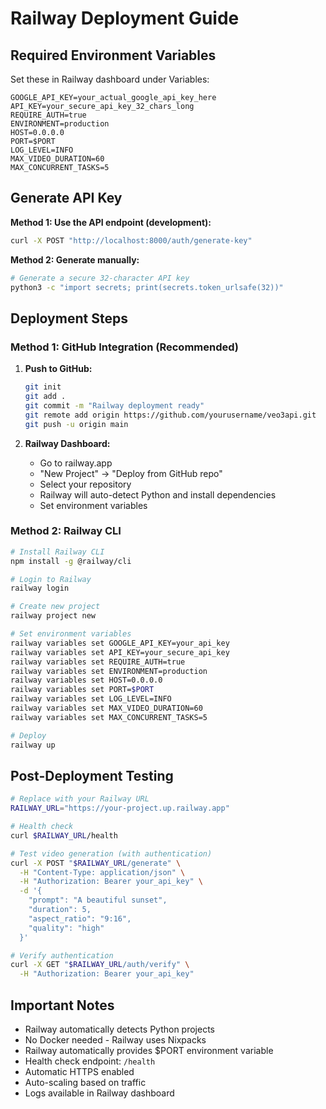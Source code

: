 # Railway Deployment Guide

## Required Environment Variables

Set these in Railway dashboard under Variables:

```
GOOGLE_API_KEY=your_actual_google_api_key_here
API_KEY=your_secure_api_key_32_chars_long
REQUIRE_AUTH=true
ENVIRONMENT=production
HOST=0.0.0.0
PORT=$PORT
LOG_LEVEL=INFO
MAX_VIDEO_DURATION=60
MAX_CONCURRENT_TASKS=5
```

## Generate API Key

**Method 1: Use the API endpoint (development):**
```bash
curl -X POST "http://localhost:8000/auth/generate-key"
```

**Method 2: Generate manually:**
```bash
# Generate a secure 32-character API key
python3 -c "import secrets; print(secrets.token_urlsafe(32))"
```

## Deployment Steps

### Method 1: GitHub Integration (Recommended)

1. **Push to GitHub:**
   ```bash
   git init
   git add .
   git commit -m "Railway deployment ready"
   git remote add origin https://github.com/yourusername/veo3api.git
   git push -u origin main
   ```

2. **Railway Dashboard:**
   - Go to railway.app
   - "New Project" → "Deploy from GitHub repo"
   - Select your repository
   - Railway will auto-detect Python and install dependencies
   - Set environment variables

### Method 2: Railway CLI

```bash
# Install Railway CLI
npm install -g @railway/cli

# Login to Railway
railway login

# Create new project
railway project new

# Set environment variables
railway variables set GOOGLE_API_KEY=your_api_key
railway variables set API_KEY=your_secure_api_key
railway variables set REQUIRE_AUTH=true
railway variables set ENVIRONMENT=production
railway variables set HOST=0.0.0.0
railway variables set PORT=$PORT
railway variables set LOG_LEVEL=INFO
railway variables set MAX_VIDEO_DURATION=60
railway variables set MAX_CONCURRENT_TASKS=5

# Deploy
railway up
```

## Post-Deployment Testing

```bash
# Replace with your Railway URL
RAILWAY_URL="https://your-project.up.railway.app"

# Health check
curl $RAILWAY_URL/health

# Test video generation (with authentication)
curl -X POST "$RAILWAY_URL/generate" \
  -H "Content-Type: application/json" \
  -H "Authorization: Bearer your_api_key" \
  -d '{
    "prompt": "A beautiful sunset",
    "duration": 5,
    "aspect_ratio": "9:16",
    "quality": "high"
  }'

# Verify authentication
curl -X GET "$RAILWAY_URL/auth/verify" \
  -H "Authorization: Bearer your_api_key"
```

## Important Notes

- Railway automatically detects Python projects
- No Docker needed - Railway uses Nixpacks
- Railway automatically provides $PORT environment variable
- Health check endpoint: `/health`
- Automatic HTTPS enabled
- Auto-scaling based on traffic
- Logs available in Railway dashboard